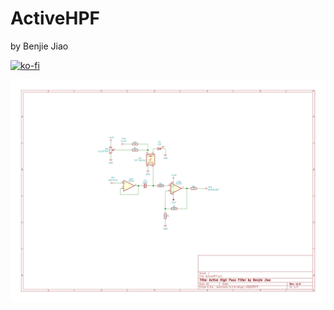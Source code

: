 # ActiveHPF
by Benjie Jiao

[![ko-fi](https://ko-fi.com/img/githubbutton_sm.svg)](https://ko-fi.com/C0C24WFYS)

<img src="./ActiveHPF/ActiveHPF v1.0.svg">
